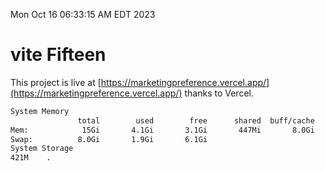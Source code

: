 Mon Oct 16 06:33:15 AM EDT 2023

# vite Fifteen


This project is live at [https://marketingpreference.vercel.app/](https://marketingpreference.vercel.app/) thanks to Vercel.

```bash
System Memory
               total        used        free      shared  buff/cache   available
Mem:            15Gi       4.1Gi       3.1Gi       447Mi       8.0Gi        10Gi
Swap:          8.0Gi       1.9Gi       6.1Gi
System Storage
421M	.
```
```bash
